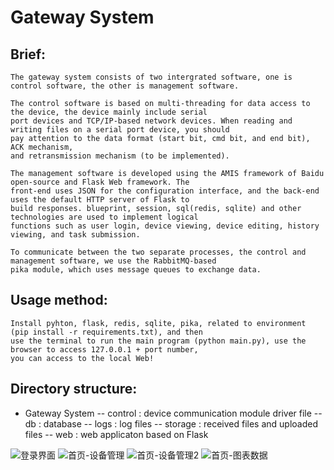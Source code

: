 # Gateway System

## Brief:
    The gateway system consists of two intergrated software, one is control software, the other is management software.

    The control software is based on multi-threading for data access to the device, the device mainly include serial
    port devices and TCP/IP-based network devices. When reading and writing files on a serial port device, you should
    pay attention to the data format (start bit, cmd bit, and end bit), ACK mechanism,
    and retransmission mechanism (to be implemented).

    The management software is developed using the AMIS framework of Baidu open-source and Flask Web framework. The
    front-end uses JSON for the configuration interface, and the back-end uses the default HTTP server of Flask to
    build responses. blueprint, session, sql(redis, sqlite) and other technologies are used to implement logical
    functions such as user login, device viewing, device editing, history viewing, and task submission.

    To communicate between the two separate processes, the control and management software, we use the RabbitMQ-based
    pika module, which uses message queues to exchange data.

## Usage method:
    Install pyhton, flask, redis, sqlite, pika, related to environment (pip install -r requirements.txt), and then
    use the terminal to run the main program (python main.py), use the browser to access 127.0.0.1 + port number,
    you can access to the local Web!

## Directory structure:
- Gateway System
-- control  : device communication module driver file
-- db       : database
-- logs     : log files
-- storage  : received files and uploaded files
-- web      : web applicaton based on Flask

![登录界面](https://user-images.githubusercontent.com/49876032/221079815-56105437-96dd-438b-af9a-f8976a88845f.png)
![首页-设备管理](https://user-images.githubusercontent.com/49876032/221079991-d540db54-d292-4b63-830e-0c300b10fccb.png)
![首页-设备管理2](https://user-images.githubusercontent.com/49876032/221080008-5112f2d2-e018-4379-98cb-62d93d12949d.png)
![首页-图表数据](https://user-images.githubusercontent.com/49876032/221080014-56d1ed2f-88ae-44f6-b160-04e4af30fb9f.png)

